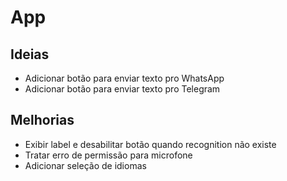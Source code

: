 # App

## Ideias

- Adicionar botão para enviar texto pro WhatsApp
- Adicionar botão para enviar texto pro Telegram

## Melhorias

- Exibir label e desabilitar botão quando recognition não existe
- Tratar erro de permissão para microfone
- Adicionar seleção de idiomas
